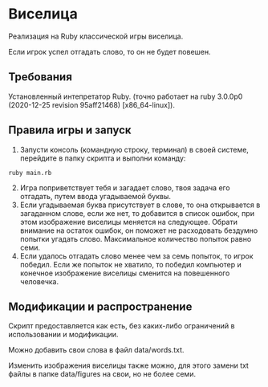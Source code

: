 Виселица
============
Реализация на Ruby классической игры виселица.

Если игрок успел отгадать слово, то он не будет повешен.

Требования
----------------------------------
Установленный интепретатор Ruby. (точно работает на ruby 3.0.0p0 (2020-12-25 revision 95aff21468) [x86_64-linux]).

Правила игры и запуск
----------------------------------
1. Запусти консоль (командную строку, терминал) в своей системе, перейдите в папку скрипта и выполни команду:
```
ruby main.rb
```
2. Игра поприветствует тебя и загадает слово, твоя задача его отгадать, путем ввода угадываемой буквы.
3. Если угадываемая буква присутствует в слове, то она открывается в загаданном слове, если же нет, 
   то добавится в список ошибок, при этом изображение виселицы меняется на следующее. Обрати внимание на остаток ошибок, он поможет не расходовать бездумно 
   попытки угадать слово. Максимальное количество попыток равно семи.
4. Если удалось отгадать слово менее чем за семь попыток, то игрок победил. Если же попыток не хватило, то победил 
   компьютер и конечное изображение виселицы сменится на повешенного человечка.

Модификации и распространение
----------------------------------
Скрипт предоставляется как есть, без каких-либо ограничений в использовании и модификации.

Можно добавить свои слова в файл data/words.txt.

Изменить изображения виселицы также можно, для этого замени txt файлы в папке data/figures на свои, но не более семи.
